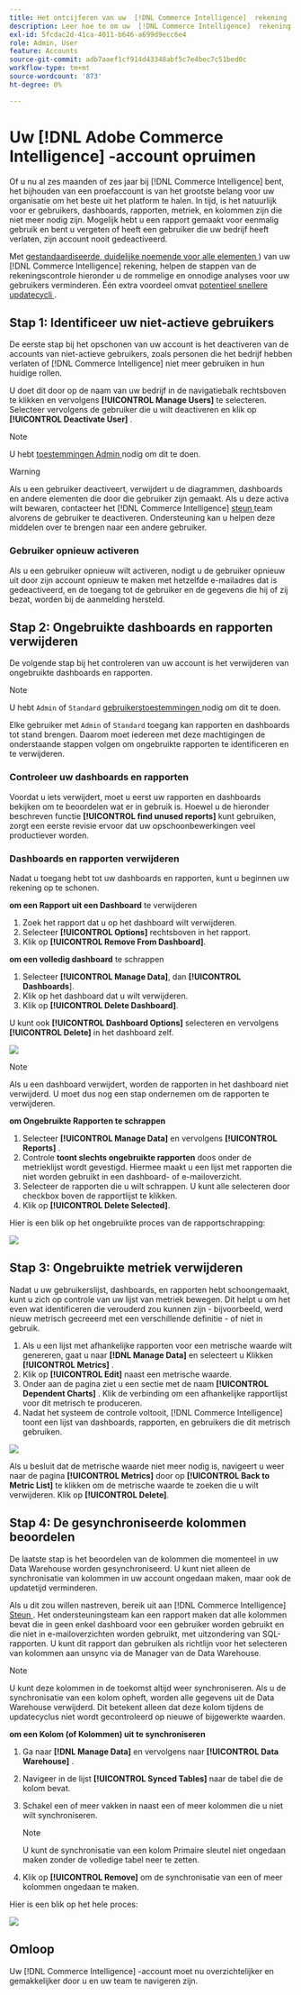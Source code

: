 ```yaml
---
title: Het ontcijferen van uw  [!DNL Commerce Intelligence]  rekening
description: Leer hoe te om uw  [!DNL Commerce Intelligence]  rekening op te schonen.
exl-id: 5fcdac2d-41ca-4011-b646-a699d9ecc6e4
role: Admin, User
feature: Accounts
source-git-commit: adb7aaef1cf914d43348abf5c7e4bec7c51bed0c
workflow-type: tm+mt
source-wordcount: '873'
ht-degree: 0%

---
```


# Uw [!DNL Adobe Commerce Intelligence] -account opruimen

Of u nu al zes maanden of zes jaar bij [!DNL Commerce Intelligence] bent, het bijhouden van een proefaccount is van het grootste belang voor uw organisatie om het beste uit het platform te halen. In tijd, is het natuurlijk voor er gebruikers, dashboards, rapporten, metriek, en kolommen zijn die niet meer nodig zijn. Mogelijk hebt u een rapport gemaakt voor eenmalig gebruik en bent u vergeten of heeft een gebruiker die uw bedrijf heeft verlaten, zijn account nooit gedeactiveerd.

Met [ gestandaardiseerde, duidelijke noemende voor alle elementen ](../best-practices/naming-elements.md)) van uw [!DNL Commerce Intelligence] rekening, helpen de stappen van de rekeningscontrole hieronder u de rommelige en onnodige analyses voor uw gebruikers verminderen. Één extra voordeel omvat [ potentieel snellere updatecycli ](../best-practices/reduce-update-cycle-time.md).

## Stap 1: Identificeer uw niet-actieve gebruikers

De eerste stap bij het opschonen van uw account is het deactiveren van de accounts van niet-actieve gebruikers, zoals personen die het bedrijf hebben verlaten of [!DNL Commerce Intelligence] niet meer gebruiken in hun huidige rollen.

U doet dit door op de naam van uw bedrijf in de navigatiebalk rechtsboven te klikken en vervolgens **[!UICONTROL Manage Users]** te selecteren. Selecteer vervolgens de gebruiker die u wilt deactiveren en klik op **[!UICONTROL Deactivate User]** .

>[!NOTE]
>
>U hebt [ toestemmingen Admin ](../administrator/user-management/user-management.md) nodig om dit te doen.

>[!WARNING]
>
>Als u een gebruiker deactiveert, verwijdert u de diagrammen, dashboards en andere elementen die door die gebruiker zijn gemaakt. Als u deze activa wilt bewaren, contacteer het [!DNL Commerce Intelligence] [ steun ](../guide-overview.md#Submitting-a-Support-Ticket) team alvorens de gebruiker te deactiveren. Ondersteuning kan u helpen deze middelen over te brengen naar een andere gebruiker.

### Gebruiker opnieuw activeren

Als u een gebruiker opnieuw wilt activeren, nodigt u de gebruiker opnieuw uit door zijn account opnieuw te maken met hetzelfde e-mailadres dat is gedeactiveerd, en de toegang tot de gebruiker en de gegevens die hij of zij bezat, worden bij de aanmelding hersteld.

## Stap 2: Ongebruikte dashboards en rapporten verwijderen

De volgende stap bij het controleren van uw account is het verwijderen van ongebruikte dashboards en rapporten.

>[!NOTE]
>
>U hebt `Admin` of `Standard` [ gebruikerstoestemmingen ](../administrator/user-management/user-management.md) nodig om dit te doen.

Elke gebruiker met `Admin` of `Standard` toegang kan rapporten en dashboards tot stand brengen. Daarom moet iedereen met deze machtigingen de onderstaande stappen volgen om ongebruikte rapporten te identificeren en te verwijderen.

### Controleer uw dashboards en rapporten

Voordat u iets verwijdert, moet u eerst uw rapporten en dashboards bekijken om te beoordelen wat er in gebruik is. Hoewel u de hieronder beschreven functie **[!UICONTROL find unused reports]** kunt gebruiken, zorgt een eerste revisie ervoor dat uw opschoonbewerkingen veel productiever worden.

### Dashboards en rapporten verwijderen

Nadat u toegang hebt tot uw dashboards en rapporten, kunt u beginnen uw rekening op te schonen.

**om een Rapport uit een Dashboard** te verwijderen

1. Zoek het rapport dat u op het dashboard wilt verwijderen.
1. Selecteer **[!UICONTROL Options]** rechtsboven in het rapport.
1. Klik op **[!UICONTROL Remove From Dashboard]**.

**om een volledig dashboard** te schrappen

1. Selecteer **[!UICONTROL Manage Data]**, dan **&#x200B; [!UICONTROL Dashboards**].
1. Klik op het dashboard dat u wilt verwijderen.
1. Klik op **[!UICONTROL Delete Dashboard]**.

U kunt ook **[!UICONTROL Dashboard Options]** selecteren en vervolgens **[!UICONTROL Delete]** in het dashboard zelf.

![](../../mbi/assets/Delete_from_dashboard.png)

>[!NOTE]
>
>Als u een dashboard verwijdert, worden de rapporten in het dashboard niet verwijderd. U moet dus nog een stap ondernemen om de rapporten te verwijderen.

**om Ongebruikte Rapporten te schrappen**

1. Selecteer **[!UICONTROL Manage Data]** en vervolgens **[!UICONTROL Reports]** .
1. Controle **toont slechts ongebruikte rapporten** doos onder de metrieklijst wordt gevestigd. Hiermee maakt u een lijst met rapporten die niet worden gebruikt in een dashboard- of e-mailoverzicht.
1. Selecteer de rapporten die u wilt schrappen. U kunt alle selecteren door checkbox boven de rapportlijst te klikken.
1. Klik op **[!UICONTROL Delete Selected]**.

Hier is een blik op het ongebruikte proces van de rapportschrapping:

![](../../mbi/assets/unused_reports.png)

## Stap 3: Ongebruikte metriek verwijderen

Nadat u uw gebruikerslijst, dashboards, en rapporten hebt schoongemaakt, kunt u zich op controle van uw lijst van metriek bewegen. Dit helpt u om het even wat identificeren die verouderd zou kunnen zijn - bijvoorbeeld, werd nieuw metrisch gecreeerd met een verschillende definitie - of niet in gebruik.

1. Als u een lijst met afhankelijke rapporten voor een metrische waarde wilt genereren, gaat u naar **[!DNL Manage Data]** en selecteert u Klikken **[!UICONTROL Metrics]** .
1. Klik op **[!UICONTROL Edit]** naast een metrische waarde.
1. Onder aan de pagina ziet u een sectie met de naam **[!UICONTROL Dependent Charts]** . Klik de verbinding om een afhankelijke rapportlijst voor dit metrisch te produceren.
1. Nadat het systeem de controle voltooit, [!DNL Commerce Intelligence] toont een lijst van dashboards, rapporten, en gebruikers die dit metrisch gebruiken.

![](../../mbi/assets/report_dependecies.png)

Als u besluit dat de metrische waarde niet meer nodig is, navigeert u weer naar de pagina **[!UICONTROL Metrics]** door op **[!UICONTROL Back to Metric List]** te klikken om de metrische waarde te zoeken die u wilt verwijderen. Klik op **[!UICONTROL Delete]**.

## Stap 4: De gesynchroniseerde kolommen beoordelen

De laatste stap is het beoordelen van de kolommen die momenteel in uw Data Warehouse worden gesynchroniseerd. U kunt niet alleen de synchronisatie van kolommen in uw account ongedaan maken, maar ook de updatetijd verminderen.

Als u dit zou willen nastreven, bereik uit aan [!DNL Commerce Intelligence] [ Steun ](../guide-overview.md#Submitting-a-Support-Ticket). Het ondersteuningsteam kan een rapport maken dat alle kolommen bevat die in geen enkel dashboard voor een gebruiker worden gebruikt en die niet in e-mailoverzichten worden gebruikt, met uitzondering van SQL-rapporten. U kunt dit rapport dan gebruiken als richtlijn voor het selecteren van kolommen aan unsync via de Manager van de Data Warehouse.

>[!NOTE]
>
>U kunt deze kolommen in de toekomst altijd weer synchroniseren. Als u de synchronisatie van een kolom opheft, worden alle gegevens uit de Data Warehouse verwijderd. Dit betekent alleen dat deze kolom tijdens de updatecyclus niet wordt gecontroleerd op nieuwe of bijgewerkte waarden.

**om een Kolom (of Kolommen) uit te synchroniseren**

1. Ga naar **[!DNL Manage Data]** en vervolgens naar **[!UICONTROL Data Warehouse]** .
1. Navigeer in de lijst **[!UICONTROL Synced Tables]** naar de tabel die de kolom bevat.
1. Schakel een of meer vakken in naast een of meer kolommen die u niet wilt synchroniseren.
   >[!NOTE]
   >
   >U kunt de synchronisatie van een kolom Primaire sleutel niet ongedaan maken zonder de volledige tabel neer te zetten.

1. Klik op **[!UICONTROL Remove]** om de synchronisatie van een of meer kolommen ongedaan te maken.

Hier is een blik op het hele proces:

![](../../mbi/assets/drop_column.png)

## Omloop

Uw [!DNL Commerce Intelligence] -account moet nu overzichtelijker en gemakkelijker door u en uw team te navigeren zijn.
